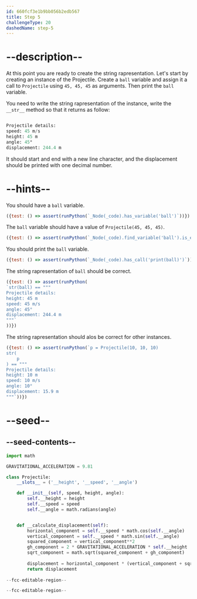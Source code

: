 ```yaml
---
id: 660fcf3e1b9bb056b2edb567
title: Step 5
challengeType: 20
dashedName: step-5
---
```


# --description--

At this point you are ready to create the string rapresentation. Let's start by creating an instance of the Projectile. Create a `ball` variable and assign it a call to `Projectile` using `45, 45, 45` as arguments. Then print the `ball` variable.

You need to write the string rapresentation of the instance, write the `__str__` method so that it returns as follow:

```py

Projectile details:
speed: 45 m/s
height: 45 m
angle: 45°
displacement: 244.4 m

```

It should start and end with a new line character, and the displacement should be printed with one decimal number.


# --hints--

You should have a `ball` variable.

```js
({test: () => assert(runPython(`_Node(_code).has_variable('ball')`))})
```

The `ball` variable should have a value of `Projectile(45, 45, 45)`.

```js
({test: () => assert(runPython(`_Node(_code).find_variable('ball').is_equivalent('ball = Projectile(45, 45, 45)')`))})
```

You should print the `ball` variable.

```js
({test: () => assert(runPython(`_Node(_code).has_call('print(ball)')`))})
```

The string rapresentation of `ball` should be correct.

```js
({test: () => assert(runPython(
`str(ball) == """
Projectile details:
height: 45 m
speed: 45 m/s
angle: 45°
displacement: 244.4 m
"""`
))})
```

The string rapresentation should alos be correct for other instances.

```js
({test: () => assert(runPython(`p = Projectile(10, 10, 10)
str(
    p
) == """
Projectile details:
height: 10 m
speed: 10 m/s
angle: 10°
displacement: 15.9 m
"""`))})
```

# --seed--

## --seed-contents--

```py
import math

GRAVITATIONAL_ACCELERATION = 9.81

class Projectile:
    __slots__ = ('__height', '__speed', '__angle')

    def __init__(self, speed, height, angle):
        self.__height = height
        self.__speed = speed
        self.__angle = math.radians(angle)


    def __calculate_displacement(self):
        horizontal_component = self.__speed * math.cos(self.__angle)
        vertical_component = self.__speed * math.sin(self.__angle)
        squared_component = vertical_component**2
        gh_component = 2 * GRAVITATIONAL_ACCELERATION * self.__height
        sqrt_component = math.sqrt(squared_component + gh_component)
        
        displacement = horizontal_component * (vertical_component + sqrt_component) / GRAVITATIONAL_ACCELERATION
        return displacement
        
--fcc-editable-region--

--fcc-editable-region--
        
```
